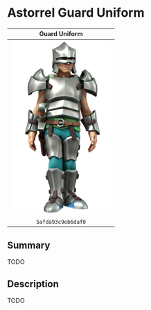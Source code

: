 # Astorrel Guard Uniform

| Guard Uniform |
|:---:|
| <img src="https://raw.githubusercontent.com/jesskelsall/astarus-images/main/people/portraits/5afda93c9eb6daf0.png" height="400" /> |
| `5afda93c9eb6daf0` |

## Summary

TODO

## Description

TODO
